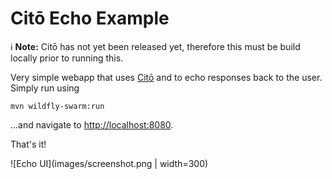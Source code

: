 # Citō Echo Example

:information_source: **Note:** Citō has not yet been released yet, therefore this must be build locally prior to running this.

Very simple webapp that uses [Citō](http://cito.io) and to echo responses back to the user. Simply run using

	mvn wildfly-swarm:run

...and navigate to <http://localhost:8080>.

That's it!

![Echo UI](images/screenshot.png | width=300)